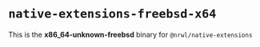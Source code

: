 # `native-extensions-freebsd-x64`

This is the **x86_64-unknown-freebsd** binary for `@nrwl/native-extensions`
